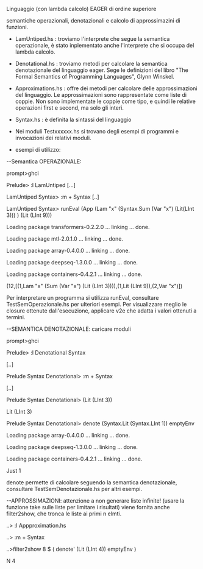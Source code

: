 Linguaggio (con lambda calcolo) EAGER di ordine superiore

semantiche operazionali, denotazionali e calcolo di approssimazini di funzioni.

- LamUntiped.hs : troviamo l'interprete che segue la semantica operazionale, è stato inplementato
anche l'interprete che si occupa del lambda calcolo.

- Denotational.hs : troviamo metodi per calcolare la semantica denotazionale del linguaggio eager.
Sege le definizioni del libro "The Formal Semantics of Programming Languages", Glynn Winskel.

- Approximations.hs : offre dei metodi per calcolare delle approssimazioni del linguaggio.
Le approssimazioni sono rappresentate come liste di coppie. Non sono implementate le coppie come tipo,
e quindi le relative operazioni first e second, ma solo gli interi.

- Syntax.hs : è definita la sintassi del linguaggio

- Nei moduli Testxxxxxx.hs si trovano degli esempi di programmi e invocazioni dei relativi moduli.


- esempi di utilizzo:

--Semantica OPERAZIONALE:

prompt>ghci

Prelude> :l LamUntiped
[...]

LamUntiped Syntax> :m + Syntax
[..]

LamUntiped Syntax> runEval (App (Lam "x" (Syntax.Sum (Var "x") (Lit(LInt 3)))  ) (Lit (LInt 9)))

Loading package transformers-0.2.2.0 ... linking ... done.

Loading package mtl-2.0.1.0 ... linking ... done.

Loading package array-0.4.0.0 ... linking ... done.

Loading package deepseq-1.3.0.0 ... linking ... done.

Loading package containers-0.4.2.1 ... linking ... done.

(12,[(1,Lam "x" (Sum (Var "x") (Lit (LInt 3)))),(1,Lit (LInt 9)),(2,Var "x")])

Per interpretare un programma si utilizza runEval, consultare TestSemOperazionale.hs
per ulteriori esempi.
Per visualizzare meglio le closure ottenute dall'esecuzione, applicare v2e
che adatta i valori ottenuti a termini.

--SEMANTICA DENOTAZIONALE:
caricare moduli

prompt>ghci

Prelude> :l Denotational Syntax

[..]

Prelude Syntax Denotational> :m + Syntax

[..]

Prelude Syntax Denotational> (Lit (LInt 3))

Lit (LInt 3)

Prelude Syntax Denotational> denote (Syntax.Lit (Syntax.LInt 1)) emptyEnv

Loading package array-0.4.0.0 ... linking ... done.

Loading package deepseq-1.3.0.0 ... linking ... done.

Loading package containers-0.4.2.1 ... linking ... done.

Just 1

denote permette di calcolare seguendo la semantica denotazionale,
consultare TestSemDenotazionale.hs per altri esempi.

--APPROSSIMAZIONI:
attenzione a non generare liste infinite! (usare la funzione take sulle liste per limitare i risultati)
viene fornita anche filter2show, che tronca le liste ai primi n elmti.

..> :l Appproximation.hs

..> :m + Syntax

..>filter2show 8 $ ( denote' (Lit (LInt 4)) emptyEnv )

N 4
